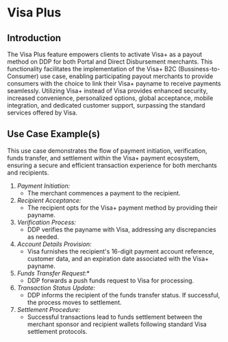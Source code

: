 # Visa Plus

## Introduction

The Visa Plus feature empowers clients to activate Visa+ as a payout method on DDP for both Portal and Direct Disbursement merchants. This functionality facilitates the implementation of the Visa+ B2C (Bussiness-to-Consumer) use case, enabling participating payout merchants to provide consumers with the choice to link their Visa+ payname to receive payments seamlessly. Utilizing Visa+ instead of Visa provides enhanced security, increased convenience, personalized options, global acceptance, mobile integration, and dedicated customer support, surpassing the standard services offered by Visa.

## Use Case Example(s)

This use case demonstrates the flow of payment initiation, verification, funds transfer, and settlement within the Visa+ payment ecosystem, ensuring a secure and efficient transaction experience for both merchants and recipients.

1. *Payment Initiation:*
   - The merchant commences a payment to the recipient.
2. *Recipient Acceptance:*
   - The recipient opts for the Visa+ payment method by providing their payname.
3. *Verification Process:*
   - DDP verifies the payname with Visa, addressing any discrepancies as needed.
4. *Account Details Provision:*
   - Visa furnishes the recipient's 16-digit payment account reference, customer data, and an expiration date associated with the Visa+ payname.
5. *Funds Transfer Request:**
   - DDP forwards a push funds request to Visa for processing.
6. *Transaction Status Update:*
   - DDP informs the recipient of the funds transfer status. If successful, the process moves to settlement.
7. *Settlement Procedure:*
   - Successful transactions lead to funds settlement between the merchant sponsor and recipient wallets following standard Visa settlement protocols.

